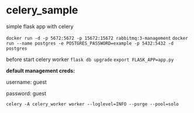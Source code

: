 # celery_sample

simple flask app with celery

`docker run -d -p 5672:5672 -p 15672:15672 rabbitmq:3-management`
`docker run --name postgres -e POSTGRES_PASSWORD=example -p 5432:5432 -d postgres`

before start celery worker
`flask db upgrade`
`export FLASK_APP=app.py`

**default management creds:**

username: guest

password: guest

`celery -A celery_worker worker --loglevel=INFO --purge --pool=solo`



